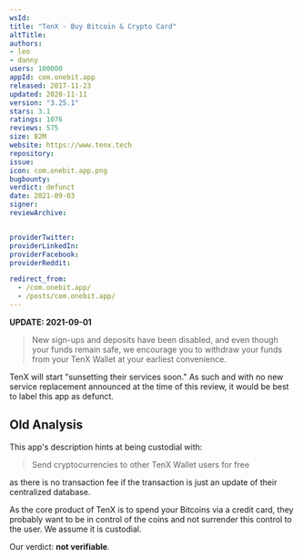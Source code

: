 ```yaml
---
wsId: 
title: "TenX - Buy Bitcoin & Crypto Card"
altTitle: 
authors:
- leo
- danny
users: 100000
appId: com.onebit.app
released: 2017-11-23
updated: 2020-11-11
version: "3.25.1"
stars: 3.1
ratings: 1076
reviews: 575
size: 82M
website: https://www.tenx.tech
repository: 
issue: 
icon: com.onebit.app.png
bugbounty: 
verdict: defunct
date: 2021-09-03
signer: 
reviewArchive:


providerTwitter: 
providerLinkedIn: 
providerFacebook: 
providerReddit: 

redirect_from:
  - /com.onebit.app/
  - /posts/com.onebit.app/
---
```

**UPDATE: 2021-09-01**

> New sign-ups and deposits have been disabled, and even though your funds remain safe, we encourage you to withdraw your funds from your TenX Wallet at your earliest convenience.

TenX will start "sunsetting their services soon." As such and with no new service replacement announced at the time of this review, it would be best to label this app as defunct.

## Old Analysis

This app's description hints at being custodial with:

> Send cryptocurrencies to other TenX Wallet users for free

as there is no transaction fee if the transaction is just an update of their
centralized database.

As the core product of TenX is to spend your Bitcoins via a credit card, they
probably want to be in control of the coins and not surrender this control to
the user. We assume it is custodial.

Our verdict: **not verifiable**.
